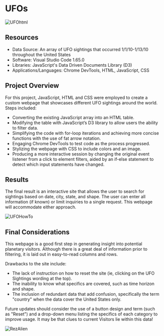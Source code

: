 # UFOs
![UFOhtml](https://user-images.githubusercontent.com/30667001/157450985-dbd1691b-25d5-4ae0-954c-c40051de19ff.png)

## Resources
* Data Source: An array of UFO sightings that occurred 1/1/10-1/13/10 throughout the United States
* Software: Visual Studio Code 1.65.0
* Libraries: JavaScript's Data Driven Documents Library (D3)
* Applications/Languages: Chrome DevTools, HTML, JavaScript, CSS

## Project Overview
For this project, JavaScript, HTML and CSS were employed to create a custom webpage that showcases different UFO sightings around the world. Steps included:
* Converting the existing JavaScript array into an HTML table.
* Modifying the table with JavaScript’s D3 library to allow users the ability to filter data.
* Simplifying the code with for-loop iterations and achieving more concise functions with the use of fat arrow notation.
* Engaging Chrome DevTools to test code as the process progressed.
* Stylizing the webpage with CSS to include colors and an image.
* Producing a more interactive session by changing the original event listener from a click to element filters, aided by an if-else statement to detect which input statements have changed.

## Results
The final result is an interactive site that allows the user to search for sightings based on date, city, state, and shape. The user can enter all information (if known) or limit inquiries to a single request. This webpage will accommodate either approach.

![UFOHowTo](https://user-images.githubusercontent.com/30667001/157510204-98881bcb-9af4-422d-bf86-c636eafebaea.png)

## Final Considerations
This webpage is a good first step in generating insight into potential planetary visitors. Although there is a great deal of information prior to filtering, it is laid out in easy-to-read columns and rows.

Drawbacks to the site include:
* The lack of instruction on how to reset the site (ie, clicking on the UFO Sightings wording at the top).
* The inability to know what specifics are covered, such as time horizon and shape.
* The inclusion of redundant data that add confusion, specifically the term "country" when the data cover the United States only.

Future updates should consider the use of a button design and term (such as "Reset") and a drop-down menu listing the specifics of each category to improve usage. It may be that clues to current Visitors lie within this data!

![RezAlien](https://user-images.githubusercontent.com/30667001/155708150-858c0837-0aae-4cd2-97d0-902006f2964e.jpg)
